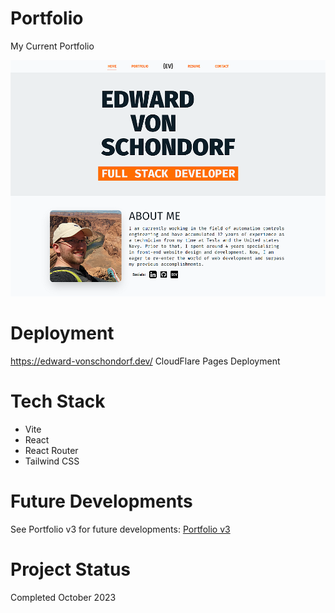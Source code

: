 # Portfolio
My Current Portfolio

![Portfolio](./public/assets/img/reactPortfolio.png)

# Deployment
https://edward-vonschondorf.dev/
CloudFlare Pages Deployment

# Tech Stack
- Vite
- React
- React Router
- Tailwind CSS

# Future Developments
See Portfolio v3 for future developments: [Portfolio v3](https://github.com/Torvec/portfolio_v3)

# Project Status
Completed October 2023